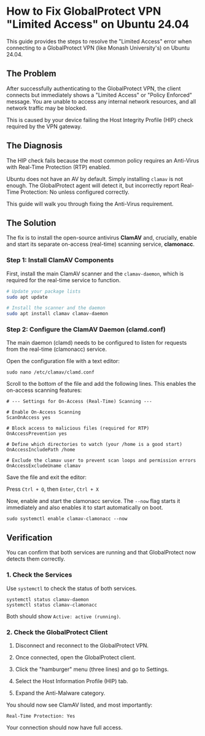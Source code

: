# How to Fix GlobalProtect VPN "Limited Access" on Ubuntu 24.04

This guide provides the steps to resolve the "Limited Access" error when connecting to a GlobalProtect VPN (like Monash University's) on Ubuntu 24.04.

## The Problem

After successfully authenticating to the GlobalProtect VPN, the client connects but immediately shows a "Limited Access" or "Policy Enforced" message. You are unable to access any internal network resources, and all network traffic may be blocked.

This is caused by your device failing the Host Integrity Profile (HIP) check required by the VPN gateway.

## The Diagnosis

The HIP check fails because the most common policy requires an Anti-Virus with Real-Time Protection (RTP) enabled. 

Ubuntu does not have an AV by default. Simply installing `clamav` is not enough. The GlobalProtect agent will detect it, but incorrectly report Real-Time Protection: No unless configured correctly.

This guide will walk you through fixing the Anti-Virus requirement.

## The Solution

The fix is to install the open-source antivirus **ClamAV** and, crucially, enable and start its separate on-access (real-time) scanning service, **clamonacc**.

### Step 1: Install ClamAV Components

First, install the main ClamAV scanner and the `clamav-daemon`, which is required for the real-time service to function.

```bash
# Update your package lists
sudo apt update

# Install the scanner and the daemon
sudo apt install clamav clamav-daemon
```
### Step 2: Configure the ClamAV Daemon (clamd.conf)

The main daemon (clamd) needs to be configured to listen for requests from the real-time (clamonacc) service.

Open the configuration file with a text editor:

```
sudo nano /etc/clamav/clamd.conf
```
Scroll to the bottom of the file and add the following lines. This enables the on-access scanning features:
```
# --- Settings for On-Access (Real-Time) Scanning ---

# Enable On-Access Scanning
ScanOnAccess yes

# Block access to malicious files (required for RTP)
OnAccessPrevention yes

# Define which directories to watch (your /home is a good start)
OnAccessIncludePath /home

# Exclude the clamav user to prevent scan loops and permission errors
OnAccessExcludeUname clamav
```
Save the file and exit the editor:

Press ```Ctrl + O```, then ```Enter```, ```Ctrl + X```

Now, enable and start the clamonacc service. The ```--now``` flag starts it immediately and also enables it to start automatically on boot.
```
sudo systemctl enable clamav-clamonacc --now
```
## Verification 
You can confirm that both services are running and that GlobalProtect now detects them correctly.
### 1. Check the Services
Use ```systemctl``` to check the status of both services.
```
systemctl status clamav-daemon
systemctl status clamav-clamonacc
```
Both should show ```Active: active (running)```.

### 2. Check the GlobalProtect Client

1. Disconnect and reconnect to the GlobalProtect VPN.

2. Once connected, open the GlobalProtect client.

3. Click the "hamburger" menu (three lines) and go to Settings.

4. Select the Host Information Profile (HIP) tab.

5. Expand the Anti-Malware category.

You should now see ClamAV listed, and most importantly:

```
Real-Time Protection: Yes
```
Your connection should now have full access.
